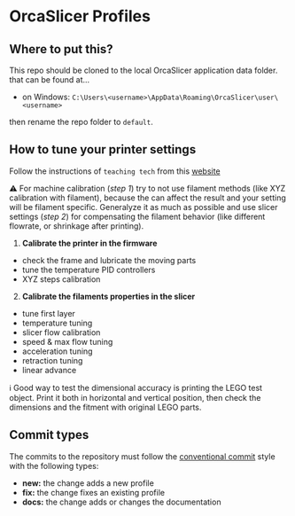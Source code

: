 # OrcaSlicer Profiles

## Where to put this?

This repo should be cloned to the local OrcaSlicer application data folder. that can be found at...

- on Windows: `C:\Users\<username>\AppData\Roaming\OrcaSlicer\user\<username>`

then rename the repo folder to `default`.

## How to tune your printer settings

Follow the instructions of `teaching tech` from this [website](https://teachingtechyt.github.io/calibration.html#linadv)

⚠️ For machine calibration (*step 1*) try to not use filament methods (like XYZ calibration with filament), because the can affect the result and your setting will be filament specific. Generalyze it as much as possible and use slicer settings (*step 2*) for compensating the filament behavior (like different flowrate, or shrinkage after printing).

1. **Calibrate the printer in the firmware**

- check the frame and lubricate the moving parts
- tune the temperature PID controllers
- XYZ steps calibration

2. **Calibrate the filaments properties in the slicer**

- tune first layer
- temperature tuning
- slicer flow calibration
- speed & max flow tuning
- acceleration tuning
- retraction tuning
- linear advance

ℹ️ Good way to test the dimensional accuracy is printing the LEGO test object. Print it both in horizontal and vertical position, then check the dimensions and the fitment with original LEGO parts.

## Commit types

The commits to the repository must follow the [conventional commit](https://www.conventionalcommits.org/en/v1.0.0/#specification) style with the following types:

- **new:** the change adds a new profile
- **fix:** the change fixes an existing profile
- **docs:** the change adds or changes the documentation
